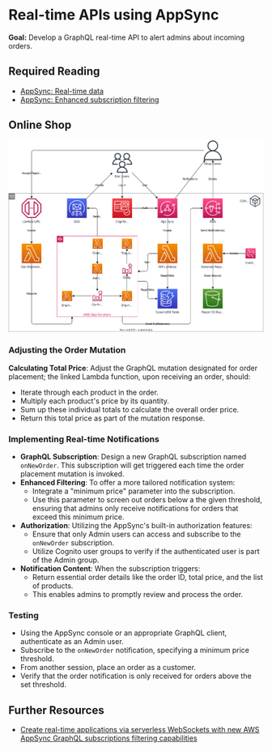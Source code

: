 # Real-time APIs using AppSync

**Goal:** Develop a GraphQL real-time API to alert admins about incoming orders.

## Required Reading

- [AppSync: Real-time data](https://docs.aws.amazon.com/appsync/latest/devguide/aws-appsync-real-time-data.html)
- [AppSync: Enhanced subscription filtering](https://docs.aws.amazon.com/appsync/latest/devguide/aws-appsync-real-time-enhanced-filtering.html)

## Online Shop

![Overview](./diagrams/090-appsync-subscriptions.drawio.svg "Overview")

### Adjusting the Order Mutation

**Calculating Total Price**: Adjust the GraphQL mutation designated for order placement; the linked Lambda function, upon receiving an order, should:
- Iterate through each product in the order.
- Multiply each product's price by its quantity.
- Sum up these individual totals to calculate the overall order price.
- Return this total price as part of the mutation response.

### Implementing Real-time Notifications

- **GraphQL Subscription**: Design a new GraphQL subscription named `onNewOrder`. This subscription will get triggered each time the order placement mutation is invoked.
- **Enhanced Filtering**: To offer a more tailored notification system:
   - Integrate a "minimum price" parameter into the subscription.
   - Use this parameter to screen out orders below a the given threshold, ensuring that admins only receive notifications for orders that exceed this minimum price.
- **Authorization**: Utilizing the AppSync's built-in authorization features:
   - Ensure that only Admin users can access and subscribe to the `onNewOrder` subscription.
   - Utilize Cognito user groups to verify if the authenticated user is part of the Admin group.
- **Notification Content**: When the subscription triggers:
   - Return essential order details like the order ID, total price, and the list of products.
   - This enables admins to promptly review and process the order.

### Testing

- Using the AppSync console or an appropriate GraphQL client, authenticate as an Admin user.
- Subscribe to the `onNewOrder` notification, specifying a minimum price threshold.
- From another session, place an order as a customer.
- Verify that the order notification is only received for orders above the set threshold.

## Further Resources

- [Create real-time applications via serverless WebSockets with new AWS AppSync GraphQL subscriptions filtering capabilities](https://aws.amazon.com/blogs/mobile/appsync-enhanced-filtering/)
